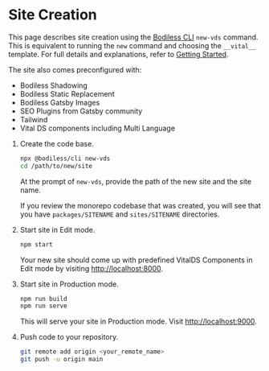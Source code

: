 # Site Creation

This page describes site creation using the [Bodiless CLI](/Tools/CLI/BodilessCLI) `new-vds`
command. This is equivalent to running the `new` command and choosing the `__vital__` template. For
full details and explanations, refer to [Getting Started](../../../About/GettingStarted).

The site also comes preconfigured with:

- Bodiless Shadowing
- Bodiless Static Replacement
- Bodiless Gatsby Images
- SEO Plugins from Gatsby community
- Tailwind
- Vital DS components including Multi Language

01. Create the code base.

    ```bash
    npx @bodiless/cli new-vds
    cd /path/to/new/site
    ```

    At the prompt of `new-vds`, provide the path of the new site and the site name.

    If you review the monorepo codebase that was created, you will see that you have
    `packages/SITENAME` and `sites/SITENAME` directories.

01. Start site in Edit mode.

    ```bash
    npm start
    ```

    Your new site should come up with predefined VitalDS Components in Edit mode by visiting
    <http://localhost:8000>.

01. Start site in Production mode.

    ```bash
    npm run build
    npm run serve
    ```

    This will serve your site in Production mode. Visit <http://localhost:9000>.

01. Push code to your repository.

    ```bash
    git remote add origin <your_remote_name>
    git push -u origin main
    ```
